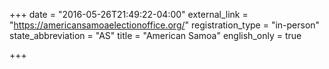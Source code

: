 +++
date = "2016-05-26T21:49:22-04:00"
external_link = "https://americansamoaelectionoffice.org/"
registration_type = "in-person"
state_abbreviation = "AS"
title = "American Samoa"
english_only = true

+++
